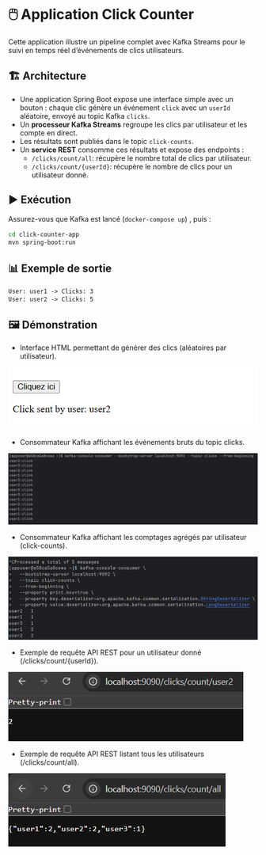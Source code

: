 # 🖱️ Application Click Counter

Cette application illustre un pipeline complet avec Kafka Streams pour le suivi en temps réel d’événements de clics utilisateurs.

## 🏗️ Architecture

- Une application Spring Boot expose une interface simple avec un bouton : chaque clic génère un événement `click` avec un `userId` aléatoire, envoyé au topic Kafka `clicks`.
- Un **processeur Kafka Streams** regroupe les clics par utilisateur et les compte en direct.
- Les résultats sont publiés dans le topic `click-counts`.
- Un **service REST** consomme ces résultats et expose des endpoints :
  - `/clicks/count/all`: récupère le nombre total de clics par utilisateur.
  - `/clicks/count/{userId}`: récupère le nombre de clics pour un utilisateur donné.

## ▶️ Exécution

Assurez-vous que Kafka est lancé (`docker-compose up`) , puis :

```bash
cd click-counter-app
mvn spring-boot:run
```

## 📊 Exemple de sortie

```
User: user1 -> Clicks: 3
User: user2 -> Clicks: 5
```

## 🖼️ Démonstration


 - Interface HTML permettant de générer des clics (aléatoires par utilisateur).

![Interface](imgs/interface.png)

- Consommateur Kafka affichant les événements bruts du topic clicks.

![clicks-consumer](imgs/clicks-consumer.png)

- Consommateur Kafka affichant les comptages agrégés par utilisateur (click-counts).

![click-counts-consumer](imgs/click-counts-consumer.png)

- Exemple de requête API REST pour un utilisateur donné (/clicks/count/{userId}).

![click-count-byID](imgs/click-count-byID.png)

- Exemple de requête API REST listant tous les utilisateurs (/clicks/count/all).

![click-count-all](imgs/click-count-all.png)



